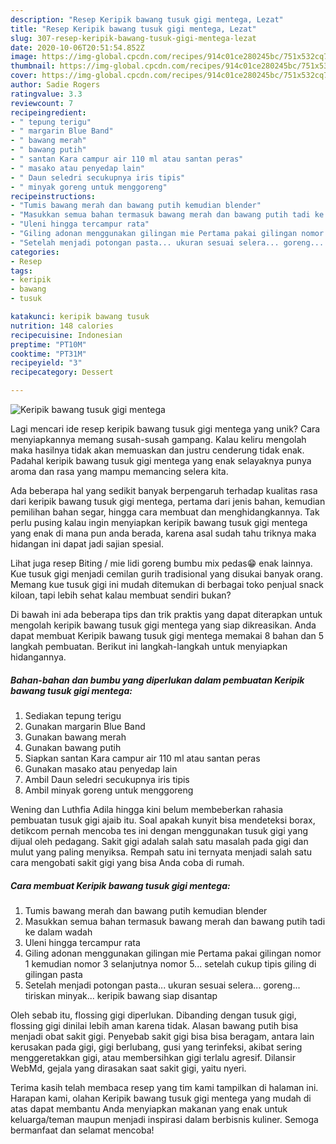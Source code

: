 ```yaml
---
description: "Resep Keripik bawang tusuk gigi mentega, Lezat"
title: "Resep Keripik bawang tusuk gigi mentega, Lezat"
slug: 307-resep-keripik-bawang-tusuk-gigi-mentega-lezat
date: 2020-10-06T20:51:54.852Z
image: https://img-global.cpcdn.com/recipes/914c01ce280245bc/751x532cq70/keripik-bawang-tusuk-gigi-mentega-foto-resep-utama.jpg
thumbnail: https://img-global.cpcdn.com/recipes/914c01ce280245bc/751x532cq70/keripik-bawang-tusuk-gigi-mentega-foto-resep-utama.jpg
cover: https://img-global.cpcdn.com/recipes/914c01ce280245bc/751x532cq70/keripik-bawang-tusuk-gigi-mentega-foto-resep-utama.jpg
author: Sadie Rogers
ratingvalue: 3.3
reviewcount: 7
recipeingredient:
- " tepung terigu"
- " margarin Blue Band"
- " bawang merah"
- " bawang putih"
- " santan Kara campur air 110 ml atau santan peras"
- " masako atau penyedap lain"
- " Daun seledri secukupnya iris tipis"
- " minyak goreng untuk menggoreng"
recipeinstructions:
- "Tumis bawang merah dan bawang putih kemudian blender"
- "Masukkan semua bahan termasuk bawang merah dan bawang putih tadi ke dalam wadah"
- "Uleni hingga tercampur rata"
- "Giling adonan menggunakan gilingan mie Pertama pakai gilingan nomor 1 kemudian nomor 3 selanjutnya nomor 5... setelah cukup tipis giling di gilingan pasta"
- "Setelah menjadi potongan pasta... ukuran sesuai selera... goreng... tiriskan minyak... keripik bawang siap disantap"
categories:
- Resep
tags:
- keripik
- bawang
- tusuk

katakunci: keripik bawang tusuk 
nutrition: 148 calories
recipecuisine: Indonesian
preptime: "PT10M"
cooktime: "PT31M"
recipeyield: "3"
recipecategory: Dessert

---
```



![Keripik bawang tusuk gigi mentega](https://img-global.cpcdn.com/recipes/914c01ce280245bc/751x532cq70/keripik-bawang-tusuk-gigi-mentega-foto-resep-utama.jpg)

Lagi mencari ide resep keripik bawang tusuk gigi mentega yang unik? Cara menyiapkannya memang susah-susah gampang. Kalau keliru mengolah maka hasilnya tidak akan memuaskan dan justru cenderung tidak enak. Padahal keripik bawang tusuk gigi mentega yang enak selayaknya punya aroma dan rasa yang mampu memancing selera kita.

Ada beberapa hal yang sedikit banyak berpengaruh terhadap kualitas rasa dari keripik bawang tusuk gigi mentega, pertama dari jenis bahan, kemudian pemilihan bahan segar, hingga cara membuat dan menghidangkannya. Tak perlu pusing kalau ingin menyiapkan keripik bawang tusuk gigi mentega yang enak di mana pun anda berada, karena asal sudah tahu triknya maka hidangan ini dapat jadi sajian spesial.

Lihat juga resep Biting / mie lidi goreng bumbu mix pedas😁 enak lainnya. Kue tusuk gigi menjadi cemilan gurih tradisional yang disukai banyak orang. Memang kue tusuk gigi ini mudah ditemukan di berbagai toko penjual snack kiloan, tapi lebih sehat kalau membuat sendiri bukan?


Di bawah ini ada beberapa tips dan trik praktis yang dapat diterapkan untuk mengolah keripik bawang tusuk gigi mentega yang siap dikreasikan. Anda dapat membuat Keripik bawang tusuk gigi mentega memakai 8 bahan dan 5 langkah pembuatan. Berikut ini langkah-langkah untuk menyiapkan hidangannya.

<!--inarticleads1-->

##### Bahan-bahan dan bumbu yang diperlukan dalam pembuatan Keripik bawang tusuk gigi mentega:

1. Sediakan  tepung terigu
1. Gunakan  margarin Blue Band
1. Gunakan  bawang merah
1. Gunakan  bawang putih
1. Siapkan  santan Kara campur air 110 ml atau santan peras
1. Gunakan  masako atau penyedap lain
1. Ambil  Daun seledri secukupnya iris tipis
1. Ambil  minyak goreng untuk menggoreng


Wening dan Luthfia Adila hingga kini belum membeberkan rahasia pembuatan tusuk gigi ajaib itu. Soal apakah kunyit bisa mendeteksi borax, detikcom pernah mencoba tes ini dengan menggunakan tusuk gigi yang dijual oleh pedagang. Sakit gigi adalah salah satu masalah pada gigi dan mulut yang paling menyiksa. Rempah satu ini ternyata menjadi salah satu cara mengobati sakit gigi yang bisa Anda coba di rumah. 

<!--inarticleads2-->

##### Cara membuat Keripik bawang tusuk gigi mentega:

1. Tumis bawang merah dan bawang putih kemudian blender
1. Masukkan semua bahan termasuk bawang merah dan bawang putih tadi ke dalam wadah
1. Uleni hingga tercampur rata
1. Giling adonan menggunakan gilingan mie Pertama pakai gilingan nomor 1 kemudian nomor 3 selanjutnya nomor 5... setelah cukup tipis giling di gilingan pasta
1. Setelah menjadi potongan pasta... ukuran sesuai selera... goreng... tiriskan minyak... keripik bawang siap disantap


Oleh sebab itu, flossing gigi diperlukan. Dibanding dengan tusuk gigi, flossing gigi dinilai lebih aman karena tidak. Alasan bawang putih bisa menjadi obat sakit gigi. Penyebab sakit gigi bisa bisa beragam, antara lain kerusakan pada gigi, gigi berlubang, gusi yang terinfeksi, akibat sering menggeretakkan gigi, atau membersihkan gigi terlalu agresif. Dilansir WebMd, gejala yang dirasakan saat sakit gigi, yaitu nyeri. 

Terima kasih telah membaca resep yang tim kami tampilkan di halaman ini. Harapan kami, olahan Keripik bawang tusuk gigi mentega yang mudah di atas dapat membantu Anda menyiapkan makanan yang enak untuk keluarga/teman maupun menjadi inspirasi dalam berbisnis kuliner. Semoga bermanfaat dan selamat mencoba!
